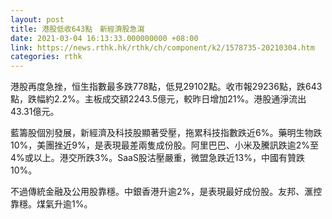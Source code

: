 ```yaml
---
layout: post
title: 港股低收643點　新經濟股急瀉
date: 2021-03-04 16:13:33.000000000 +08:00
link: https://news.rthk.hk/rthk/ch/component/k2/1578735-20210304.htm
categories: rthk
---
```


港股再度急挫，恒生指數最多跌778點，低見29102點。收市報29236點，跌643點，跌幅約2.2%。主板成交額2243.5億元，較昨日增加21%。港股通淨流出43.31億元。

藍籌股個別發展，新經濟及科技股顯著受壓，拖累科技指數跌近6%。藥明生物跌10%，美團挫近9%，是表現最差兩隻成份股。阿里巴巴、小米及騰訊跌逾2%至4%或以上。港交所跌3%。SaaS股沽壓嚴重，微盟急跌近13%，中國有贊跌10%。

不過傳統金融及公用股靠穩。中銀香港升逾2%，是表現最好成份股。友邦、滙控靠穩。煤氣升逾1%。
